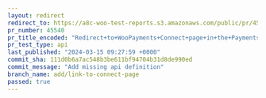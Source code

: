 ```yaml
---
layout: redirect
redirect_to: https://a8c-woo-test-reports.s3.amazonaws.com/public/pr/45540/api/index.html
pr_number: 45540
pr_title_encoded: "Redirect+to+WooPayments+Connect+page+in+the+Payments+task"
pr_test_type: api
last_published: "2024-03-15 09:27:59 +0000"
commit_sha: 111d0b6a7ac548b3be611bf94704b31d8de990ed
commit_message: "Add missing api definition"
branch_name: add/link-to-connect-page
passed: true
---
```

